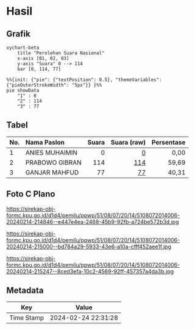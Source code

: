 # Hasil

## Grafik

```mermaid
xychart-beta
    title "Perolehan Suara Nasional"
    x-axis [01, 02, 03]
    y-axis "Suara" 0 --> 114
    bar [0, 114, 77]
```

```mermaid
%%{init: {"pie": {"textPosition": 0.5}, "themeVariables": {"pieOuterStrokeWidth": "5px"}} }%%
pie showData
    "1" : 0
    "2" : 114
    "3" : 77
```

## Tabel

| No. | Nama Paslon    | Suara | Suara (raw) | Persentase |
|:--- |:-------------- | -----:| -----------:| ----------:|
| 1   | ANIES MUHAIMIN | 0     | [0][p-1]    | 0,00       |
| 2   | PRABOWO GIBRAN | 114   | [114][p-2]  | 59,69      |
| 3   | GANJAR MAHFUD  | 77    | [77][p-3]   | 40,31      |


[p-1]: https://github.com/gigit-pemilu/pemilu-2024/blob/main/pilpres/hitung-suara/sub/51-bali/sub/08-buleleng/sub/07-sawan/sub/2014-giri-emas/sub/006-tps/sub/paslon-1.txt
[p-2]: https://github.com/gigit-pemilu/pemilu-2024/blob/main/pilpres/hitung-suara/sub/51-bali/sub/08-buleleng/sub/07-sawan/sub/2014-giri-emas/sub/006-tps/sub/paslon-2.txt
[p-3]: https://github.com/gigit-pemilu/pemilu-2024/blob/main/pilpres/hitung-suara/sub/51-bali/sub/08-buleleng/sub/07-sawan/sub/2014-giri-emas/sub/006-tps/sub/paslon-3.txt

## Foto C Plano

https://sirekap-obj-formc.kpu.go.id/d1d4/pemilu/ppwp/51/08/07/20/14/5108072014006-20240214-214846--e447e4ea-2488-45b9-92fb-a724be572b3d.jpg

https://sirekap-obj-formc.kpu.go.id/d1d4/pemilu/ppwp/51/08/07/20/14/5108072014006-20240214-215000--bd784a29-5933-43e6-a10a-cfff452aee1f.jpg

https://sirekap-obj-formc.kpu.go.id/d1d4/pemilu/ppwp/51/08/07/20/14/5108072014006-20240214-215247--8ced3efa-10c2-4569-92ff-457357a4da3b.jpg


## Metadata

| Key        | Value               |
| ---------- | ------------------- |
| Time Stamp | 2024-02-24 22:31:28 |



